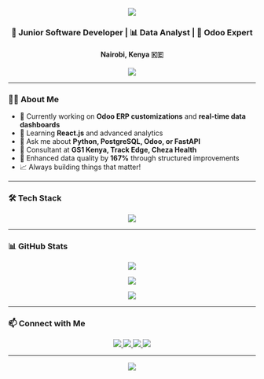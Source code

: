 <p align="center">
  <img src="https://capsule-render.vercel.app/api?type=waving&color=0d1117&height=200&section=header&text=Martin%20Githae%20Maina&fontSize=40&fontColor=ffffff&animation=fadeIn" />
</p>

<h3 align="center">🚀 Junior Software Developer | 📊 Data Analyst | 🧩 Odoo Expert</h3>
<h4 align="center">Nairobi, Kenya 🇰🇪</h4>

<p align="center">
  <img src="https://readme-typing-svg.demolab.com?font=Fira+Code&duration=3000&pause=1000&color=00FFC2&center=true&vCenter=true&multiline=true&width=500&height=80&lines=🔍+Turning+data+into+insights...;🧠+Automating+business+with+Odoo;🛠️+Building+the+web+with+Python+%26+JavaScript!" />
</p>

---

### 👨‍💻 About Me

- 🔭 Currently working on **Odoo ERP customizations** and **real-time data dashboards**
- 🌱 Learning **React.js** and advanced analytics
- 💬 Ask me about **Python, PostgreSQL, Odoo, or FastAPI**
- 🏢 Consultant at **GS1 Kenya, Track Edge, Cheza Health**
- 🧠 Enhanced data quality by **167%** through structured improvements
- 📈 Always building things that matter!

---

### 🛠 Tech Stack

<p align="center">
  <img src="https://skillicons.dev/icons?i=python,js,html,css,postgres,fastapi,django,react,odoo" />
</p>

---

### 📊 GitHub Stats

<p align="center">
  <img src="https://github-readme-stats.vercel.app/api?username=martinbilson&show_icons=true&theme=tokyonight&border_radius=10&hide_border=false" />
</p>

<p align="center">
  <img src="https://github-readme-streak-stats.herokuapp.com/?user=martinbilson&theme=tokyonight&border_radius=10&hide_border=false" />
</p>

<p align="center">
  <img src="https://github-readme-stats.vercel.app/api/top-langs/?username=martinbilson&layout=compact&theme=tokyonight&border_radius=10&hide_border=false" />
</p>

---

### 📫 Connect with Me

<p align="center">
  <a href="mailto:martin.maina.sc@gmail.com">
    <img src="https://img.shields.io/badge/Email-D14836?style=for-the-badge&logo=gmail&logoColor=white"/>
  </a>
  <a href="https://github.com/martinbilson">
    <img src="https://img.shields.io/badge/GitHub-171515?style=for-the-badge&logo=github&logoColor=white"/>
  </a>
  <a href="https://www.linkedin.com/in/martin-githae-11781b20a/">
    <img src="https://img.shields.io/badge/LinkedIn-0A66C2?style=for-the-badge&logo=linkedin&logoColor=white"/>
  </a>
  <a href="https://x.com/MartinBilson?t=Q8paa_dGWVkX8Stn1Sl5lQ&s=08">
    <img src="https://img.shields.io/badge/Twitter-1DA1F2?style=for-the-badge&logo=twitter&logoColor=white"/>
  </a>
</p>

---

<p align="center">
  <img src="https://capsule-render.vercel.app/api?type=waving&color=0d1117&height=100&section=footer"/>
</p>
